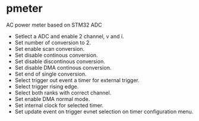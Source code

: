 # pmeter
AC power meter based on STM32 ADC
* Setlect a ADC and enable 2 channel, v and i.
* Set number of conversion to 2.
* Set enable scan conversion.
* Set disable continous conversion.
* Set disable discontinous conversion.
* Set disable DMA continous conversion.
* Set end of single conversion.
* Select trigger out event a timer for external trigger.
* Select trigger rising edge.
* Select both ranks with correct channel.
* Set enable DMA normal mode.
* Set internal clock for selected timer.
* Set update event on trigger evnet selection on timer configuration menu.





